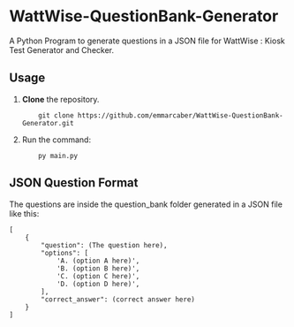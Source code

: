 # WattWise-QuestionBank-Generator
A Python Program to generate questions in a JSON file for WattWise : Kiosk Test Generator and Checker.

## Usage
1. __Clone__ the repository.

    ```
        git clone https://github.com/emmarcaber/WattWise-QuestionBank-Generator.git
    ```

2. Run the command:

    ```
        py main.py
    ```

## JSON Question Format
The questions are inside the question_bank folder generated in a JSON file like this:
    
    [
        {
            "question": (The question here),
            "options": [
                'A. (option A here)',
                'B. (option B here)',
                'C. (option C here)',
                'D. (option D here)',
            ],
            "correct_answer": (correct answer here)
        }
    ]
    